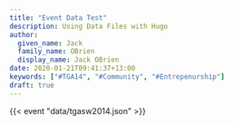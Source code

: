 ```yaml
---
title: "Event Data Test"
description: Using Data Files with Hugo
author:
  given_name: Jack
  family_name: OBrien
  display_name: Jack OBrien
date: 2020-01-21T09:41:37+13:00
keywords: ["#TGA14", "#Community", "#Entrepenurship"] 
draft: true
---
```


{{< event "data/tgasw2014.json" >}} 